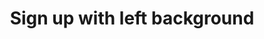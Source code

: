 ---
title: Sign up with left background
category: Application
paid: true
isActive: true
ltr: {"react":{"jsxTail":[{"label":"App.jsx","code":"export default () => {\n    return (\n        <main className=\"w-full flex\">\n            <div className=\"relative flex-1 hidden items-center justify-center h-screen bg-gray-900 lg:flex\">\n                <div className=\"relative z-10 w-full max-w-md\">\n                    <img src=\"https://floatui.com/logo-dark.svg\" width={150} />\n                    <div className=\" mt-16 space-y-3\">\n                        <h3 className=\"text-white text-3xl font-bold\">Start growing your business quickly</h3>\n                        <p className=\"text-gray-300\">\n                            Create an account and get access to all features for 30-days, No credit card required.\n                        </p>\n                        <div className=\"flex items-center -space-x-2 overflow-hidden\">\n                            <img src=\"https://randomuser.me/api/portraits/women/79.jpg\" className=\"w-10 h-10 rounded-full border-2 border-white\" />\n                            <img src=\"https://api.uifaces.co/our-content/donated/xZ4wg2Xj.jpg\" className=\"w-10 h-10 rounded-full border-2 border-white\" />\n                            <img src=\"https://images.unsplash.com/photo-1507003211169-0a1dd7228f2d?ixlib=rb-0.3.5&q=80&fm=jpg&crop=faces&fit=crop&h=200&w=200&s=a72ca28288878f8404a795f39642a46f\" className=\"w-10 h-10 rounded-full border-2 border-white\" />\n                            <img src=\"https://randomuser.me/api/portraits/men/86.jpg\" className=\"w-10 h-10 rounded-full border-2 border-white\" />\n                            <img src=\"https://images.unsplash.com/photo-1510227272981-87123e259b17?ixlib=rb-0.3.5&q=80&fm=jpg&crop=faces&fit=crop&h=200&w=200&s=3759e09a5b9fbe53088b23c615b6312e\" className=\"w-10 h-10 rounded-full border-2 border-white\" />\n                            <p className=\"text-sm text-gray-400 font-medium translate-x-5\">\n                                Join 5.000+ users\n                            </p>\n                        </div>\n                    </div>\n                </div>\n                <div\n                    className=\"absolute inset-0 my-auto h-[500px]\"\n                    style={{\n                        background: \"linear-gradient(152.92deg, rgba(192, 132, 252, 0.2) 4.54%, rgba(232, 121, 249, 0.26) 34.2%, rgba(192, 132, 252, 0.1) 77.55%)\", filter: \"blur(118px)\"\n                    }}\n                >\n\n                </div>\n            </div>\n            <div className=\"flex-1 flex items-center justify-center h-screen\">\n                <div className=\"w-full max-w-md space-y-8 px-4 bg-white text-gray-600 sm:px-0\">\n                    <div className=\"\">\n                        <img src=\"https://floatui.com/logo.svg\" width={150} className=\"lg:hidden\" />\n                        <div className=\"mt-5 space-y-2\">\n                            <h3 className=\"text-gray-800 text-2xl font-bold sm:text-3xl\">Sign up</h3>\n                            <p className=\"\">Already have an account? <a href=\"javascript:void(0)\" className=\"font-medium text-indigo-600 hover:text-indigo-500\">Log in</a></p>\n                        </div>\n                    </div>\n                    <div className=\"grid grid-cols-3 gap-x-3\">\n                        <button className=\"flex items-center justify-center py-2.5 border rounded-lg hover:bg-gray-50 duration-150 active:bg-gray-100\">\n                            <svg className=\"w-5 h-5\" viewBox=\"0 0 48 48\" fill=\"none\" xmlns=\"http://www.w3.org/2000/svg\">\n                                <g clip-path=\"url(#clip0_17_40)\">\n                                    <path d=\"M47.532 24.5528C47.532 22.9214 47.3997 21.2811 47.1175 19.6761H24.48V28.9181H37.4434C36.9055 31.8988 35.177 34.5356 32.6461 36.2111V42.2078H40.3801C44.9217 38.0278 47.532 31.8547 47.532 24.5528Z\" fill=\"#4285F4\" />\n                                    <path d=\"M24.48 48.0016C30.9529 48.0016 36.4116 45.8764 40.3888 42.2078L32.6549 36.2111C30.5031 37.675 27.7252 38.5039 24.4888 38.5039C18.2275 38.5039 12.9187 34.2798 11.0139 28.6006H3.03296V34.7825C7.10718 42.8868 15.4056 48.0016 24.48 48.0016Z\" fill=\"#34A853\" />\n                                    <path d=\"M11.0051 28.6006C9.99973 25.6199 9.99973 22.3922 11.0051 19.4115V13.2296H3.03298C-0.371021 20.0112 -0.371021 28.0009 3.03298 34.7825L11.0051 28.6006Z\" fill=\"#FBBC04\" />\n                                    <path d=\"M24.48 9.49932C27.9016 9.44641 31.2086 10.7339 33.6866 13.0973L40.5387 6.24523C36.2 2.17101 30.4414 -0.068932 24.48 0.00161733C15.4055 0.00161733 7.10718 5.11644 3.03296 13.2296L11.005 19.4115C12.901 13.7235 18.2187 9.49932 24.48 9.49932Z\" fill=\"#EA4335\" />\n                                </g>\n                                <defs>\n                                    <clipPath id=\"clip0_17_40\">\n                                        <rect width=\"48\" height=\"48\" fill=\"white\" />\n                                    </clipPath>\n                                </defs>\n                            </svg>\n                        </button>\n                        <button className=\"flex items-center justify-center py-2.5 border rounded-lg hover:bg-gray-50 duration-150 active:bg-gray-100\">\n                            <svg className=\"w-5 h-5\" viewBox=\"0 0 48 48\" fill=\"none\" xmlns=\"http://www.w3.org/2000/svg\">\n                                <path d=\"M15.095 43.5014C33.2083 43.5014 43.1155 28.4946 43.1155 15.4809C43.1155 15.0546 43.1155 14.6303 43.0867 14.2079C45.0141 12.8138 46.6778 11.0877 48 9.11033C46.2028 9.90713 44.2961 10.4294 42.3437 10.6598C44.3996 9.42915 45.9383 7.49333 46.6733 5.21273C44.7402 6.35994 42.6253 7.16838 40.4198 7.60313C38.935 6.02428 36.9712 4.97881 34.8324 4.6285C32.6935 4.27818 30.4988 4.64256 28.5879 5.66523C26.677 6.68791 25.1564 8.31187 24.2615 10.2858C23.3665 12.2598 23.1471 14.4737 23.6371 16.5849C19.7218 16.3885 15.8915 15.371 12.3949 13.5983C8.89831 11.8257 5.81353 9.33765 3.3408 6.29561C2.08146 8.4636 1.69574 11.0301 2.2622 13.4725C2.82865 15.9148 4.30468 18.0495 6.38976 19.4418C4.82246 19.3959 3.2893 18.9731 1.92 18.2092V18.334C1.92062 20.6077 2.7077 22.8112 4.14774 24.5707C5.58778 26.3303 7.59212 27.5375 9.8208 27.9878C8.37096 28.3832 6.84975 28.441 5.37408 28.1567C6.00363 30.1134 7.22886 31.8244 8.87848 33.0506C10.5281 34.2768 12.5197 34.9569 14.5747 34.9958C12.5329 36.6007 10.1946 37.7873 7.69375 38.4878C5.19287 39.1882 2.57843 39.3886 0 39.0777C4.50367 41.9677 9.74385 43.5007 15.095 43.4937\" fill=\"#1DA1F2\" />\n                            </svg>\n                        </button>\n                        <button className=\"flex items-center justify-center py-2.5 border rounded-lg hover:bg-gray-50 duration-150 active:bg-gray-100\">\n                            <svg className=\"w-5 h-5\" viewBox=\"0 0 48 48\" fill=\"none\" xmlns=\"http://www.w3.org/2000/svg\">\n                                <g clip-path=\"url(#clip0_910_21)\">\n                                    <path fillRule=\"evenodd\" clip-rule=\"evenodd\" d=\"M24.0005 1C18.303 1.00296 12.7923 3.02092 8.45374 6.69305C4.11521 10.3652 1.23181 15.452 0.319089 21.044C-0.593628 26.636 0.523853 32.3684 3.47174 37.2164C6.41963 42.0643 11.0057 45.7115 16.4099 47.5059C17.6021 47.7272 18.0512 46.9883 18.0512 46.36C18.0512 45.7317 18.0273 43.91 18.0194 41.9184C11.3428 43.3608 9.93197 39.101 9.93197 39.101C8.84305 36.3349 7.26927 35.6078 7.26927 35.6078C5.09143 34.1299 7.43223 34.1576 7.43223 34.1576C9.84455 34.3275 11.1123 36.6194 11.1123 36.6194C13.2504 40.2667 16.7278 39.2116 18.0949 38.5952C18.3095 37.0501 18.9335 35.999 19.621 35.4023C14.2877 34.8017 8.68408 32.7548 8.68408 23.6108C8.65102 21.2394 9.53605 18.9461 11.156 17.2054C10.9096 16.6047 10.087 14.1785 11.3905 10.8829C11.3905 10.8829 13.4054 10.2427 17.9916 13.3289C21.9253 12.2592 26.0757 12.2592 30.0095 13.3289C34.5917 10.2427 36.6026 10.8829 36.6026 10.8829C37.9101 14.1706 37.0875 16.5968 36.8411 17.2054C38.4662 18.9464 39.353 21.2437 39.317 23.6187C39.317 32.7824 33.7015 34.8017 28.3602 35.3905C29.2186 36.1334 29.9856 37.5836 29.9856 39.8122C29.9856 43.0051 29.9578 45.5736 29.9578 46.36C29.9578 46.9962 30.391 47.7391 31.6071 47.5059C37.0119 45.7113 41.5984 42.0634 44.5462 37.2147C47.4941 32.3659 48.611 26.6326 47.6972 21.0401C46.7835 15.4476 43.8986 10.3607 39.5587 6.68921C35.2187 3.01771 29.7067 1.00108 24.0085 1H24.0005Z\" fill=\"#191717\" />\n                                    <path d=\"M9.08887 35.264C9.03721 35.3826 8.84645 35.4181 8.69146 35.3351C8.53646 35.2522 8.42122 35.098 8.47686 34.9755C8.5325 34.853 8.71928 34.8214 8.87428 34.9044C9.02927 34.9874 9.14848 35.1455 9.08887 35.264Z\" fill=\"#191717\" />\n                                    <path d=\"M10.0626 36.3428C9.98028 36.384 9.88612 36.3955 9.79622 36.3753C9.70632 36.3551 9.62629 36.3045 9.56979 36.2321C9.41479 36.0662 9.38298 35.837 9.50221 35.7342C9.62143 35.6315 9.83606 35.6789 9.99105 35.8449C10.146 36.0108 10.1818 36.24 10.0626 36.3428Z\" fill=\"#191717\" />\n                                    <path d=\"M11.0085 37.714C10.8614 37.8167 10.6111 37.714 10.472 37.5085C10.4335 37.4716 10.4029 37.4274 10.382 37.3785C10.3611 37.3297 10.3503 37.2771 10.3503 37.224C10.3503 37.1709 10.3611 37.1183 10.382 37.0694C10.4029 37.0205 10.4335 36.9763 10.472 36.9395C10.619 36.8407 10.8694 36.9395 11.0085 37.141C11.1476 37.3425 11.1516 37.6112 11.0085 37.714Z\" fill=\"#191717\" />\n                                    <path d=\"M12.2921 39.0417C12.161 39.1879 11.8947 39.1484 11.6761 38.9508C11.4575 38.7532 11.4059 38.4845 11.537 38.3423C11.6682 38.2 11.9344 38.2395 12.161 38.4331C12.3875 38.6268 12.4312 38.8994 12.2921 39.0417Z\" fill=\"#191717\" />\n                                    <path d=\"M14.0923 39.8162C14.0327 40.0019 13.7625 40.0849 13.4922 40.0059C13.222 39.9268 13.0432 39.7055 13.0948 39.5159C13.1465 39.3262 13.4207 39.2393 13.6949 39.3262C13.9691 39.4131 14.144 39.6226 14.0923 39.8162Z\" fill=\"#191717\" />\n                                    <path d=\"M16.0557 39.9505C16.0557 40.1442 15.8331 40.3101 15.547 40.3141C15.2608 40.318 15.0264 40.16 15.0264 39.9663C15.0264 39.7727 15.2489 39.6067 15.535 39.6028C15.8212 39.5988 16.0557 39.753 16.0557 39.9505Z\" fill=\"#191717\" />\n                                    <path d=\"M17.8838 39.6463C17.9196 39.8399 17.7208 40.0414 17.4347 40.0888C17.1486 40.1363 16.8982 40.0217 16.8624 39.832C16.8267 39.6423 17.0333 39.4368 17.3115 39.3855C17.5897 39.3341 17.848 39.4526 17.8838 39.6463Z\" fill=\"#191717\" />\n                                </g>\n                                <defs>\n                                    <clipPath id=\"clip0_910_21\">\n                                        <rect width=\"48\" height=\"48\" fill=\"white\" />\n                                    </clipPath>\n                                </defs>\n                            </svg>\n                        </button>\n                    </div>\n                    <div className=\"relative\">\n                        <span className=\"block w-full h-px bg-gray-300\"></span>\n                        <p className=\"inline-block w-fit text-sm bg-white px-2 absolute -top-2 inset-x-0 mx-auto\">Or continue with</p>\n                    </div>\n                    <form\n                        onSubmit={(e) => e.preventDefault()}\n                        className=\"space-y-5\"\n                    >\n                        <div>\n                            <label className=\"font-medium\">\n                                Name\n                            </label>\n                            <input\n                                type=\"text\"\n                                required\n                                className=\"w-full mt-2 px-3 py-2 text-gray-500 bg-transparent outline-none border focus:border-indigo-600 shadow-sm rounded-lg\"\n                            />\n                        </div>\n                        <div>\n                            <label className=\"font-medium\">\n                                Email\n                            </label>\n                            <input\n                                type=\"email\"\n                                required\n                                className=\"w-full mt-2 px-3 py-2 text-gray-500 bg-transparent outline-none border focus:border-indigo-600 shadow-sm rounded-lg\"\n                            />\n                        </div>\n                        <div>\n                            <label className=\"font-medium\">\n                                Password\n                            </label>\n                            <input\n                                type=\"password\"\n                                required\n                                className=\"w-full mt-2 px-3 py-2 text-gray-500 bg-transparent outline-none border focus:border-indigo-600 shadow-sm rounded-lg\"\n                            />\n                        </div>\n                        <button\n                            className=\"w-full px-4 py-2 text-white font-medium bg-indigo-600 hover:bg-indigo-500 active:bg-indigo-600 rounded-lg duration-150\"\n                        >\n                            Create account\n                        </button>\n                    </form>\n                </div>\n            </div>\n        </main>\n    )\n}"}],"jsxCss":[]},"vue":{"vueCss":[],"vueTail":[]},"preview":"function App() {\n    return (\n        <main className=\"w-full flex\">\n            <div className=\"relative flex-1 hidden items-center justify-center h-[700px] bg-gray-900 lg:flex\">\n                <div className=\"relative z-10 w-full max-w-md\">\n                    <img src=\"https://floatui.com/logo-dark.svg\" width={150} />\n                    <div className=\" mt-16 space-y-3\">\n                        <h3 className=\"text-white text-3xl font-bold\">Start growing your business quickly</h3>\n                        <p className=\"text-gray-300\">\n                            Create an account and get access to all features for 30-days, No credit card required.\n                        </p>\n                        <div className=\"flex items-center -space-x-2 overflow-hidden\">\n                            <img src=\"https://randomuser.me/api/portraits/women/79.jpg\" className=\"w-10 h-10 rounded-full border-2 border-white\" />\n                            <img src=\"https://api.uifaces.co/our-content/donated/xZ4wg2Xj.jpg\" className=\"w-10 h-10 rounded-full border-2 border-white\" />\n                            <img src=\"https://images.unsplash.com/photo-1507003211169-0a1dd7228f2d?ixlib=rb-0.3.5&q=80&fm=jpg&crop=faces&fit=crop&h=200&w=200&s=a72ca28288878f8404a795f39642a46f\" className=\"w-10 h-10 rounded-full border-2 border-white\" />\n                            <img src=\"https://randomuser.me/api/portraits/men/86.jpg\" className=\"w-10 h-10 rounded-full border-2 border-white\" />\n                            <img src=\"https://images.unsplash.com/photo-1510227272981-87123e259b17?ixlib=rb-0.3.5&q=80&fm=jpg&crop=faces&fit=crop&h=200&w=200&s=3759e09a5b9fbe53088b23c615b6312e\" className=\"w-10 h-10 rounded-full border-2 border-white\" />\n                            <p className=\"text-sm text-gray-400 font-medium translate-x-5\">\n                                Join 5.000+ users\n                            </p>\n                        </div>\n                    </div>\n                </div>\n                <div\n                    className=\"absolute inset-0 my-auto h-[500px]\"\n                    style={{\n                        background: \"linear-gradient(152.92deg, rgba(192, 132, 252, 0.2) 4.54%, rgba(232, 121, 249, 0.26) 34.2%, rgba(192, 132, 252, 0.1) 77.55%)\", filter: \"blur(118px)\"\n                    }}\n                >\n\n                </div>\n            </div>\n            <div className=\"flex-1 flex items-center justify-center h-[700px]\">\n                <div className=\"w-full max-w-md space-y-8 px-4 bg-white text-gray-600 sm:px-0\">\n                    <div className=\"\">\n                        <img src=\"https://floatui.com/logo.svg\" width={150} className=\"lg:hidden\" />\n                        <div className=\"mt-5 space-y-2\">\n                            <h3 className=\"text-gray-800 text-2xl font-bold sm:text-3xl\">Sign up</h3>\n                            <p className=\"\">Already have an account? <a href=\"javascript:void(0)\" className=\"font-medium text-indigo-600 hover:text-indigo-500\">Log in</a></p>\n                        </div>\n                    </div>\n                    <div className=\"grid grid-cols-3 gap-x-3\">\n                        <button className=\"flex items-center justify-center py-2.5 border rounded-lg hover:bg-gray-50 duration-150 active:bg-gray-100\">\n                            <svg className=\"w-5 h-5\" viewBox=\"0 0 48 48\" fill=\"none\" xmlns=\"http://www.w3.org/2000/svg\">\n                                <g clip-path=\"url(#clip0_17_40)\">\n                                    <path d=\"M47.532 24.5528C47.532 22.9214 47.3997 21.2811 47.1175 19.6761H24.48V28.9181H37.4434C36.9055 31.8988 35.177 34.5356 32.6461 36.2111V42.2078H40.3801C44.9217 38.0278 47.532 31.8547 47.532 24.5528Z\" fill=\"#4285F4\" />\n                                    <path d=\"M24.48 48.0016C30.9529 48.0016 36.4116 45.8764 40.3888 42.2078L32.6549 36.2111C30.5031 37.675 27.7252 38.5039 24.4888 38.5039C18.2275 38.5039 12.9187 34.2798 11.0139 28.6006H3.03296V34.7825C7.10718 42.8868 15.4056 48.0016 24.48 48.0016Z\" fill=\"#34A853\" />\n                                    <path d=\"M11.0051 28.6006C9.99973 25.6199 9.99973 22.3922 11.0051 19.4115V13.2296H3.03298C-0.371021 20.0112 -0.371021 28.0009 3.03298 34.7825L11.0051 28.6006Z\" fill=\"#FBBC04\" />\n                                    <path d=\"M24.48 9.49932C27.9016 9.44641 31.2086 10.7339 33.6866 13.0973L40.5387 6.24523C36.2 2.17101 30.4414 -0.068932 24.48 0.00161733C15.4055 0.00161733 7.10718 5.11644 3.03296 13.2296L11.005 19.4115C12.901 13.7235 18.2187 9.49932 24.48 9.49932Z\" fill=\"#EA4335\" />\n                                </g>\n                                <defs>\n                                    <clipPath id=\"clip0_17_40\">\n                                        <rect width=\"48\" height=\"48\" fill=\"white\" />\n                                    </clipPath>\n                                </defs>\n                            </svg>\n                        </button>\n                        <button className=\"flex items-center justify-center py-2.5 border rounded-lg hover:bg-gray-50 duration-150 active:bg-gray-100\">\n                            <svg className=\"w-5 h-5\" viewBox=\"0 0 48 48\" fill=\"none\" xmlns=\"http://www.w3.org/2000/svg\">\n                                <path d=\"M15.095 43.5014C33.2083 43.5014 43.1155 28.4946 43.1155 15.4809C43.1155 15.0546 43.1155 14.6303 43.0867 14.2079C45.0141 12.8138 46.6778 11.0877 48 9.11033C46.2028 9.90713 44.2961 10.4294 42.3437 10.6598C44.3996 9.42915 45.9383 7.49333 46.6733 5.21273C44.7402 6.35994 42.6253 7.16838 40.4198 7.60313C38.935 6.02428 36.9712 4.97881 34.8324 4.6285C32.6935 4.27818 30.4988 4.64256 28.5879 5.66523C26.677 6.68791 25.1564 8.31187 24.2615 10.2858C23.3665 12.2598 23.1471 14.4737 23.6371 16.5849C19.7218 16.3885 15.8915 15.371 12.3949 13.5983C8.89831 11.8257 5.81353 9.33765 3.3408 6.29561C2.08146 8.4636 1.69574 11.0301 2.2622 13.4725C2.82865 15.9148 4.30468 18.0495 6.38976 19.4418C4.82246 19.3959 3.2893 18.9731 1.92 18.2092V18.334C1.92062 20.6077 2.7077 22.8112 4.14774 24.5707C5.58778 26.3303 7.59212 27.5375 9.8208 27.9878C8.37096 28.3832 6.84975 28.441 5.37408 28.1567C6.00363 30.1134 7.22886 31.8244 8.87848 33.0506C10.5281 34.2768 12.5197 34.9569 14.5747 34.9958C12.5329 36.6007 10.1946 37.7873 7.69375 38.4878C5.19287 39.1882 2.57843 39.3886 0 39.0777C4.50367 41.9677 9.74385 43.5007 15.095 43.4937\" fill=\"#1DA1F2\" />\n                            </svg>\n                        </button>\n                        <button className=\"flex items-center justify-center py-2.5 border rounded-lg hover:bg-gray-50 duration-150 active:bg-gray-100\">\n                            <svg className=\"w-5 h-5\" viewBox=\"0 0 48 48\" fill=\"none\" xmlns=\"http://www.w3.org/2000/svg\">\n                                <g clip-path=\"url(#clip0_910_21)\">\n                                    <path fillRule=\"evenodd\" clip-rule=\"evenodd\" d=\"M24.0005 1C18.303 1.00296 12.7923 3.02092 8.45374 6.69305C4.11521 10.3652 1.23181 15.452 0.319089 21.044C-0.593628 26.636 0.523853 32.3684 3.47174 37.2164C6.41963 42.0643 11.0057 45.7115 16.4099 47.5059C17.6021 47.7272 18.0512 46.9883 18.0512 46.36C18.0512 45.7317 18.0273 43.91 18.0194 41.9184C11.3428 43.3608 9.93197 39.101 9.93197 39.101C8.84305 36.3349 7.26927 35.6078 7.26927 35.6078C5.09143 34.1299 7.43223 34.1576 7.43223 34.1576C9.84455 34.3275 11.1123 36.6194 11.1123 36.6194C13.2504 40.2667 16.7278 39.2116 18.0949 38.5952C18.3095 37.0501 18.9335 35.999 19.621 35.4023C14.2877 34.8017 8.68408 32.7548 8.68408 23.6108C8.65102 21.2394 9.53605 18.9461 11.156 17.2054C10.9096 16.6047 10.087 14.1785 11.3905 10.8829C11.3905 10.8829 13.4054 10.2427 17.9916 13.3289C21.9253 12.2592 26.0757 12.2592 30.0095 13.3289C34.5917 10.2427 36.6026 10.8829 36.6026 10.8829C37.9101 14.1706 37.0875 16.5968 36.8411 17.2054C38.4662 18.9464 39.353 21.2437 39.317 23.6187C39.317 32.7824 33.7015 34.8017 28.3602 35.3905C29.2186 36.1334 29.9856 37.5836 29.9856 39.8122C29.9856 43.0051 29.9578 45.5736 29.9578 46.36C29.9578 46.9962 30.391 47.7391 31.6071 47.5059C37.0119 45.7113 41.5984 42.0634 44.5462 37.2147C47.4941 32.3659 48.611 26.6326 47.6972 21.0401C46.7835 15.4476 43.8986 10.3607 39.5587 6.68921C35.2187 3.01771 29.7067 1.00108 24.0085 1H24.0005Z\" fill=\"#191717\" />\n                                    <path d=\"M9.08887 35.264C9.03721 35.3826 8.84645 35.4181 8.69146 35.3351C8.53646 35.2522 8.42122 35.098 8.47686 34.9755C8.5325 34.853 8.71928 34.8214 8.87428 34.9044C9.02927 34.9874 9.14848 35.1455 9.08887 35.264Z\" fill=\"#191717\" />\n                                    <path d=\"M10.0626 36.3428C9.98028 36.384 9.88612 36.3955 9.79622 36.3753C9.70632 36.3551 9.62629 36.3045 9.56979 36.2321C9.41479 36.0662 9.38298 35.837 9.50221 35.7342C9.62143 35.6315 9.83606 35.6789 9.99105 35.8449C10.146 36.0108 10.1818 36.24 10.0626 36.3428Z\" fill=\"#191717\" />\n                                    <path d=\"M11.0085 37.714C10.8614 37.8167 10.6111 37.714 10.472 37.5085C10.4335 37.4716 10.4029 37.4274 10.382 37.3785C10.3611 37.3297 10.3503 37.2771 10.3503 37.224C10.3503 37.1709 10.3611 37.1183 10.382 37.0694C10.4029 37.0205 10.4335 36.9763 10.472 36.9395C10.619 36.8407 10.8694 36.9395 11.0085 37.141C11.1476 37.3425 11.1516 37.6112 11.0085 37.714Z\" fill=\"#191717\" />\n                                    <path d=\"M12.2921 39.0417C12.161 39.1879 11.8947 39.1484 11.6761 38.9508C11.4575 38.7532 11.4059 38.4845 11.537 38.3423C11.6682 38.2 11.9344 38.2395 12.161 38.4331C12.3875 38.6268 12.4312 38.8994 12.2921 39.0417Z\" fill=\"#191717\" />\n                                    <path d=\"M14.0923 39.8162C14.0327 40.0019 13.7625 40.0849 13.4922 40.0059C13.222 39.9268 13.0432 39.7055 13.0948 39.5159C13.1465 39.3262 13.4207 39.2393 13.6949 39.3262C13.9691 39.4131 14.144 39.6226 14.0923 39.8162Z\" fill=\"#191717\" />\n                                    <path d=\"M16.0557 39.9505C16.0557 40.1442 15.8331 40.3101 15.547 40.3141C15.2608 40.318 15.0264 40.16 15.0264 39.9663C15.0264 39.7727 15.2489 39.6067 15.535 39.6028C15.8212 39.5988 16.0557 39.753 16.0557 39.9505Z\" fill=\"#191717\" />\n                                    <path d=\"M17.8838 39.6463C17.9196 39.8399 17.7208 40.0414 17.4347 40.0888C17.1486 40.1363 16.8982 40.0217 16.8624 39.832C16.8267 39.6423 17.0333 39.4368 17.3115 39.3855C17.5897 39.3341 17.848 39.4526 17.8838 39.6463Z\" fill=\"#191717\" />\n                                </g>\n                                <defs>\n                                    <clipPath id=\"clip0_910_21\">\n                                        <rect width=\"48\" height=\"48\" fill=\"white\" />\n                                    </clipPath>\n                                </defs>\n                            </svg>\n                        </button>\n                    </div>\n                    <div className=\"relative\">\n                        <span className=\"block w-full h-px bg-gray-300\"></span>\n                        <p className=\"inline-block w-fit text-sm bg-white px-2 absolute -top-2 inset-x-0 mx-auto\">Or continue with</p>\n                    </div>\n                    <form\n                        onSubmit={(e) => e.preventDefault()}\n                        className=\"space-y-5\"\n                    >\n                        <div>\n                            <label className=\"font-medium\">\n                                Name\n                            </label>\n                            <input\n                                type=\"text\"\n                                required\n                                className=\"w-full mt-2 px-3 py-2 text-gray-500 bg-transparent outline-none border focus:border-indigo-600 shadow-sm rounded-lg\"\n                            />\n                        </div>\n                        <div>\n                            <label className=\"font-medium\">\n                                Email\n                            </label>\n                            <input\n                                type=\"email\"\n                                required\n                                className=\"w-full mt-2 px-3 py-2 text-gray-500 bg-transparent outline-none border focus:border-indigo-600 shadow-sm rounded-lg\"\n                            />\n                        </div>\n                        <div>\n                            <label className=\"font-medium\">\n                                Password\n                            </label>\n                            <input\n                                type=\"password\"\n                                required\n                                className=\"w-full mt-2 px-3 py-2 text-gray-500 bg-transparent outline-none border focus:border-indigo-600 shadow-sm rounded-lg\"\n                            />\n                        </div>\n                        <button\n                            className=\"w-full px-4 py-2 text-white font-medium bg-indigo-600 hover:bg-indigo-500 active:bg-indigo-600 rounded-lg duration-150\"\n                        >\n                            Create account\n                        </button>\n                    </form>\n                </div>\n            </div>\n        </main>\n    )\n}"}
rtl: {"vue":{"vueCss":[],"vueTail":[]},"preview":"function App() {\n    return (\n        <main className=\"w-full flex\">\n            <div className=\"relative flex-1 hidden items-center justify-center h-[700px] bg-gray-900 overflow-hidden lg:flex\">\n                <div className=\"relative z-10 w-full max-w-md\">\n                    <img src=\"https://floatui.com/logo-dark.svg\" width={150} />\n                    <div className=\" mt-16 space-y-3\">\n                        <h3 className=\"text-white text-3xl font-bold\">ابدأ في تنمية عملك بسرعة</h3>\n                        <p className=\"text-gray-300\">\n                            قم بإنشاء حساب وتمتع بالوصول إلى جميع الميزات لمدة 30 يومًا ، لا يلزم وجود بطاقة ائتمان.\n                        </p>\n                        <div className=\"flex items-center -space-x-2 overflow-hidden\">\n                            <img src=\"https://randomuser.me/api/portraits/women/79.jpg\" className=\"w-10 h-10 rounded-full border-2 border-white\" />\n                            <img src=\"https://api.uifaces.co/our-content/donated/xZ4wg2Xj.jpg\" className=\"w-10 h-10 rounded-full border-2 border-white\" />\n                            <img src=\"https://images.unsplash.com/photo-1507003211169-0a1dd7228f2d?ixlib=rb-0.3.5&q=80&fm=jpg&crop=faces&fit=crop&h=200&w=200&s=a72ca28288878f8404a795f39642a46f\" className=\"w-10 h-10 rounded-full border-2 border-white\" />\n                            <img src=\"https://randomuser.me/api/portraits/men/86.jpg\" className=\"w-10 h-10 rounded-full border-2 border-white\" />\n                            <img src=\"https://images.unsplash.com/photo-1510227272981-87123e259b17?ixlib=rb-0.3.5&q=80&fm=jpg&crop=faces&fit=crop&h=200&w=200&s=3759e09a5b9fbe53088b23c615b6312e\" className=\"w-10 h-10 rounded-full border-2 border-white\" />\n                            <p className=\"text-sm text-gray-400 font-medium -translate-x-5\">\n                                انضم إلى 5.000+ مستخدم\n                            </p>\n                        </div>\n                    </div>\n                </div>\n                <div\n                    className=\"absolute inset-0 my-auto h-[500px]\"\n                    style={{\n                        background: \"linear-gradient(152.92deg, rgba(192, 132, 252, 0.2) 4.54%, rgba(232, 121, 249, 0.26) 34.2%, rgba(192, 132, 252, 0.1) 77.55%)\", filter: \"blur(118px)\"\n                    }}\n                >\n\n                </div>\n            </div>\n            <div className=\"flex-1 flex items-center justify-center h-[700px]\">\n                <div className=\"w-full max-w-md space-y-8 px-4 bg-white text-gray-600 sm:px-0\">\n                    <div className=\"\">\n                        <img src=\"https://floatui.com/logo.svg\" width={150} className=\"lg:hidden\" />\n                        <div className=\"mt-5 space-y-2\">\n                            <h3 className=\"text-gray-800 text-2xl font-bold sm:text-3xl\">التسجيل</h3>\n                            <p className=\"\">هل لديك حساب؟ <a href=\"javascript:void(0)\" className=\"font-medium text-indigo-600 hover:text-indigo-500\">تسجيل الدخول</a></p>\n                        </div>\n                    </div>\n                    <div className=\"grid grid-cols-3 gap-x-3\">\n                        <button className=\"flex items-center justify-center py-2.5 border rounded-lg hover:bg-gray-50 duration-150 active:bg-gray-100\">\n                            <svg className=\"w-5 h-5\" viewBox=\"0 0 48 48\" fill=\"none\" xmlns=\"http://www.w3.org/2000/svg\">\n                                <g clip-path=\"url(#clip0_17_40)\">\n                                    <path d=\"M47.532 24.5528C47.532 22.9214 47.3997 21.2811 47.1175 19.6761H24.48V28.9181H37.4434C36.9055 31.8988 35.177 34.5356 32.6461 36.2111V42.2078H40.3801C44.9217 38.0278 47.532 31.8547 47.532 24.5528Z\" fill=\"#4285F4\" />\n                                    <path d=\"M24.48 48.0016C30.9529 48.0016 36.4116 45.8764 40.3888 42.2078L32.6549 36.2111C30.5031 37.675 27.7252 38.5039 24.4888 38.5039C18.2275 38.5039 12.9187 34.2798 11.0139 28.6006H3.03296V34.7825C7.10718 42.8868 15.4056 48.0016 24.48 48.0016Z\" fill=\"#34A853\" />\n                                    <path d=\"M11.0051 28.6006C9.99973 25.6199 9.99973 22.3922 11.0051 19.4115V13.2296H3.03298C-0.371021 20.0112 -0.371021 28.0009 3.03298 34.7825L11.0051 28.6006Z\" fill=\"#FBBC04\" />\n                                    <path d=\"M24.48 9.49932C27.9016 9.44641 31.2086 10.7339 33.6866 13.0973L40.5387 6.24523C36.2 2.17101 30.4414 -0.068932 24.48 0.00161733C15.4055 0.00161733 7.10718 5.11644 3.03296 13.2296L11.005 19.4115C12.901 13.7235 18.2187 9.49932 24.48 9.49932Z\" fill=\"#EA4335\" />\n                                </g>\n                                <defs>\n                                    <clipPath id=\"clip0_17_40\">\n                                        <rect width=\"48\" height=\"48\" fill=\"white\" />\n                                    </clipPath>\n                                </defs>\n                            </svg>\n                        </button>\n                        <button className=\"flex items-center justify-center py-2.5 border rounded-lg hover:bg-gray-50 duration-150 active:bg-gray-100\">\n                            <svg className=\"w-5 h-5\" viewBox=\"0 0 48 48\" fill=\"none\" xmlns=\"http://www.w3.org/2000/svg\">\n                                <path d=\"M15.095 43.5014C33.2083 43.5014 43.1155 28.4946 43.1155 15.4809C43.1155 15.0546 43.1155 14.6303 43.0867 14.2079C45.0141 12.8138 46.6778 11.0877 48 9.11033C46.2028 9.90713 44.2961 10.4294 42.3437 10.6598C44.3996 9.42915 45.9383 7.49333 46.6733 5.21273C44.7402 6.35994 42.6253 7.16838 40.4198 7.60313C38.935 6.02428 36.9712 4.97881 34.8324 4.6285C32.6935 4.27818 30.4988 4.64256 28.5879 5.66523C26.677 6.68791 25.1564 8.31187 24.2615 10.2858C23.3665 12.2598 23.1471 14.4737 23.6371 16.5849C19.7218 16.3885 15.8915 15.371 12.3949 13.5983C8.89831 11.8257 5.81353 9.33765 3.3408 6.29561C2.08146 8.4636 1.69574 11.0301 2.2622 13.4725C2.82865 15.9148 4.30468 18.0495 6.38976 19.4418C4.82246 19.3959 3.2893 18.9731 1.92 18.2092V18.334C1.92062 20.6077 2.7077 22.8112 4.14774 24.5707C5.58778 26.3303 7.59212 27.5375 9.8208 27.9878C8.37096 28.3832 6.84975 28.441 5.37408 28.1567C6.00363 30.1134 7.22886 31.8244 8.87848 33.0506C10.5281 34.2768 12.5197 34.9569 14.5747 34.9958C12.5329 36.6007 10.1946 37.7873 7.69375 38.4878C5.19287 39.1882 2.57843 39.3886 0 39.0777C4.50367 41.9677 9.74385 43.5007 15.095 43.4937\" fill=\"#1DA1F2\" />\n                            </svg>\n                        </button>\n                        <button className=\"flex items-center justify-center py-2.5 border rounded-lg hover:bg-gray-50 duration-150 active:bg-gray-100\">\n                            <svg className=\"w-5 h-5\" viewBox=\"0 0 48 48\" fill=\"none\" xmlns=\"http://www.w3.org/2000/svg\">\n                                <g clip-path=\"url(#clip0_910_21)\">\n                                    <path fillRule=\"evenodd\" clip-rule=\"evenodd\" d=\"M24.0005 1C18.303 1.00296 12.7923 3.02092 8.45374 6.69305C4.11521 10.3652 1.23181 15.452 0.319089 21.044C-0.593628 26.636 0.523853 32.3684 3.47174 37.2164C6.41963 42.0643 11.0057 45.7115 16.4099 47.5059C17.6021 47.7272 18.0512 46.9883 18.0512 46.36C18.0512 45.7317 18.0273 43.91 18.0194 41.9184C11.3428 43.3608 9.93197 39.101 9.93197 39.101C8.84305 36.3349 7.26927 35.6078 7.26927 35.6078C5.09143 34.1299 7.43223 34.1576 7.43223 34.1576C9.84455 34.3275 11.1123 36.6194 11.1123 36.6194C13.2504 40.2667 16.7278 39.2116 18.0949 38.5952C18.3095 37.0501 18.9335 35.999 19.621 35.4023C14.2877 34.8017 8.68408 32.7548 8.68408 23.6108C8.65102 21.2394 9.53605 18.9461 11.156 17.2054C10.9096 16.6047 10.087 14.1785 11.3905 10.8829C11.3905 10.8829 13.4054 10.2427 17.9916 13.3289C21.9253 12.2592 26.0757 12.2592 30.0095 13.3289C34.5917 10.2427 36.6026 10.8829 36.6026 10.8829C37.9101 14.1706 37.0875 16.5968 36.8411 17.2054C38.4662 18.9464 39.353 21.2437 39.317 23.6187C39.317 32.7824 33.7015 34.8017 28.3602 35.3905C29.2186 36.1334 29.9856 37.5836 29.9856 39.8122C29.9856 43.0051 29.9578 45.5736 29.9578 46.36C29.9578 46.9962 30.391 47.7391 31.6071 47.5059C37.0119 45.7113 41.5984 42.0634 44.5462 37.2147C47.4941 32.3659 48.611 26.6326 47.6972 21.0401C46.7835 15.4476 43.8986 10.3607 39.5587 6.68921C35.2187 3.01771 29.7067 1.00108 24.0085 1H24.0005Z\" fill=\"#191717\" />\n                                    <path d=\"M9.08887 35.264C9.03721 35.3826 8.84645 35.4181 8.69146 35.3351C8.53646 35.2522 8.42122 35.098 8.47686 34.9755C8.5325 34.853 8.71928 34.8214 8.87428 34.9044C9.02927 34.9874 9.14848 35.1455 9.08887 35.264Z\" fill=\"#191717\" />\n                                    <path d=\"M10.0626 36.3428C9.98028 36.384 9.88612 36.3955 9.79622 36.3753C9.70632 36.3551 9.62629 36.3045 9.56979 36.2321C9.41479 36.0662 9.38298 35.837 9.50221 35.7342C9.62143 35.6315 9.83606 35.6789 9.99105 35.8449C10.146 36.0108 10.1818 36.24 10.0626 36.3428Z\" fill=\"#191717\" />\n                                    <path d=\"M11.0085 37.714C10.8614 37.8167 10.6111 37.714 10.472 37.5085C10.4335 37.4716 10.4029 37.4274 10.382 37.3785C10.3611 37.3297 10.3503 37.2771 10.3503 37.224C10.3503 37.1709 10.3611 37.1183 10.382 37.0694C10.4029 37.0205 10.4335 36.9763 10.472 36.9395C10.619 36.8407 10.8694 36.9395 11.0085 37.141C11.1476 37.3425 11.1516 37.6112 11.0085 37.714Z\" fill=\"#191717\" />\n                                    <path d=\"M12.2921 39.0417C12.161 39.1879 11.8947 39.1484 11.6761 38.9508C11.4575 38.7532 11.4059 38.4845 11.537 38.3423C11.6682 38.2 11.9344 38.2395 12.161 38.4331C12.3875 38.6268 12.4312 38.8994 12.2921 39.0417Z\" fill=\"#191717\" />\n                                    <path d=\"M14.0923 39.8162C14.0327 40.0019 13.7625 40.0849 13.4922 40.0059C13.222 39.9268 13.0432 39.7055 13.0948 39.5159C13.1465 39.3262 13.4207 39.2393 13.6949 39.3262C13.9691 39.4131 14.144 39.6226 14.0923 39.8162Z\" fill=\"#191717\" />\n                                    <path d=\"M16.0557 39.9505C16.0557 40.1442 15.8331 40.3101 15.547 40.3141C15.2608 40.318 15.0264 40.16 15.0264 39.9663C15.0264 39.7727 15.2489 39.6067 15.535 39.6028C15.8212 39.5988 16.0557 39.753 16.0557 39.9505Z\" fill=\"#191717\" />\n                                    <path d=\"M17.8838 39.6463C17.9196 39.8399 17.7208 40.0414 17.4347 40.0888C17.1486 40.1363 16.8982 40.0217 16.8624 39.832C16.8267 39.6423 17.0333 39.4368 17.3115 39.3855C17.5897 39.3341 17.848 39.4526 17.8838 39.6463Z\" fill=\"#191717\" />\n                                </g>\n                                <defs>\n                                    <clipPath id=\"clip0_910_21\">\n                                        <rect width=\"48\" height=\"48\" fill=\"white\" />\n                                    </clipPath>\n                                </defs>\n                            </svg>\n                        </button>\n                    </div>\n                    <div className=\"relative\">\n                        <span className=\"block w-full h-px bg-gray-300\"></span>\n                        <p className=\"inline-block w-fit text-sm bg-white px-2 absolute -top-2 inset-x-0 mx-auto\">أو المواصلة مع</p>\n                    </div>\n                    <form\n                        onSubmit={(e) => e.preventDefault()}\n                        className=\"space-y-5\"\n                    >\n                        <div>\n                            <label className=\"font-medium\">\n                                الإسم\n                            </label>\n                            <input\n                                type=\"text\"\n                                required\n                                className=\"w-full mt-2 px-3 py-2 text-gray-500 bg-transparent outline-none border focus:border-indigo-600 shadow-sm rounded-lg\"\n                            />\n                        </div>\n                        <div>\n                            <label className=\"font-medium\">\n                                البريد الإلكتروني\n                            </label>\n                            <input\n                                type=\"email\"\n                                required\n                                className=\"w-full mt-2 px-3 py-2 text-gray-500 bg-transparent outline-none border focus:border-indigo-600 shadow-sm rounded-lg\"\n                            />\n                        </div>\n                        <div>\n                            <label className=\"font-medium\">\n                                كلمة السر\n                            </label>\n                            <input\n                                type=\"password\"\n                                required\n                                className=\"w-full mt-2 px-3 py-2 text-gray-500 bg-transparent outline-none border focus:border-indigo-600 shadow-sm rounded-lg\"\n                            />\n                        </div>\n                        <button\n                            className=\"w-full px-4 py-2 text-white font-medium bg-indigo-600 hover:bg-indigo-500 active:bg-indigo-600 rounded-lg duration-150\"\n                        >\n                            إنشاء حساب\n                        </button>\n                    </form>\n                </div>\n            </div>\n        </main>\n    )\n}","react":{"jsxCss":[],"jsxTail":[{"code":"export default () => {\n    return (\n        <main className=\"w-full flex\">\n            <div className=\"relative flex-1 hidden items-center justify-center h-screen bg-gray-900 overflow-hidden lg:flex\">\n                <div className=\"relative z-10 w-full max-w-md\">\n                    <img src=\"https://floatui.com/logo-dark.svg\" width={150} />\n                    <div className=\" mt-16 space-y-3\">\n                        <h3 className=\"text-white text-3xl font-bold\">ابدأ في تنمية عملك بسرعة</h3>\n                        <p className=\"text-gray-300\">\n                            قم بإنشاء حساب وتمتع بالوصول إلى جميع الميزات لمدة 30 يومًا ، لا يلزم وجود بطاقة ائتمان.\n                        </p>\n                        <div className=\"flex items-center -space-x-2 overflow-hidden\">\n                            <img src=\"https://randomuser.me/api/portraits/women/79.jpg\" className=\"w-10 h-10 rounded-full border-2 border-white\" />\n                            <img src=\"https://api.uifaces.co/our-content/donated/xZ4wg2Xj.jpg\" className=\"w-10 h-10 rounded-full border-2 border-white\" />\n                            <img src=\"https://images.unsplash.com/photo-1507003211169-0a1dd7228f2d?ixlib=rb-0.3.5&q=80&fm=jpg&crop=faces&fit=crop&h=200&w=200&s=a72ca28288878f8404a795f39642a46f\" className=\"w-10 h-10 rounded-full border-2 border-white\" />\n                            <img src=\"https://randomuser.me/api/portraits/men/86.jpg\" className=\"w-10 h-10 rounded-full border-2 border-white\" />\n                            <img src=\"https://images.unsplash.com/photo-1510227272981-87123e259b17?ixlib=rb-0.3.5&q=80&fm=jpg&crop=faces&fit=crop&h=200&w=200&s=3759e09a5b9fbe53088b23c615b6312e\" className=\"w-10 h-10 rounded-full border-2 border-white\" />\n                            <p className=\"text-sm text-gray-400 font-medium -translate-x-5\">\n                                انضم إلى 5.000+ مستخدم\n                            </p>\n                        </div>\n                    </div>\n                </div>\n                <div\n                    className=\"absolute inset-0 my-auto h-[500px]\"\n                    style={{\n                        background: \"linear-gradient(152.92deg, rgba(192, 132, 252, 0.2) 4.54%, rgba(232, 121, 249, 0.26) 34.2%, rgba(192, 132, 252, 0.1) 77.55%)\", filter: \"blur(118px)\"\n                    }}\n                >\n\n                </div>\n            </div>\n            <div className=\"flex-1 flex items-center justify-center h-screen\">\n                <div className=\"w-full max-w-md space-y-8 px-4 bg-white text-gray-600 sm:px-0\">\n                    <div className=\"\">\n                        <img src=\"https://floatui.com/logo.svg\" width={150} className=\"lg:hidden\" />\n                        <div className=\"mt-5 space-y-2\">\n                            <h3 className=\"text-gray-800 text-2xl font-bold sm:text-3xl\">التسجيل</h3>\n                            <p className=\"\">هل لديك حساب؟ <a href=\"javascript:void(0)\" className=\"font-medium text-indigo-600 hover:text-indigo-500\">تسجيل الدخول</a></p>\n                        </div>\n                    </div>\n                    <div className=\"grid grid-cols-3 gap-x-3\">\n                        <button className=\"flex items-center justify-center py-2.5 border rounded-lg hover:bg-gray-50 duration-150 active:bg-gray-100\">\n                            <svg className=\"w-5 h-5\" viewBox=\"0 0 48 48\" fill=\"none\" xmlns=\"http://www.w3.org/2000/svg\">\n                                <g clip-path=\"url(#clip0_17_40)\">\n                                    <path d=\"M47.532 24.5528C47.532 22.9214 47.3997 21.2811 47.1175 19.6761H24.48V28.9181H37.4434C36.9055 31.8988 35.177 34.5356 32.6461 36.2111V42.2078H40.3801C44.9217 38.0278 47.532 31.8547 47.532 24.5528Z\" fill=\"#4285F4\" />\n                                    <path d=\"M24.48 48.0016C30.9529 48.0016 36.4116 45.8764 40.3888 42.2078L32.6549 36.2111C30.5031 37.675 27.7252 38.5039 24.4888 38.5039C18.2275 38.5039 12.9187 34.2798 11.0139 28.6006H3.03296V34.7825C7.10718 42.8868 15.4056 48.0016 24.48 48.0016Z\" fill=\"#34A853\" />\n                                    <path d=\"M11.0051 28.6006C9.99973 25.6199 9.99973 22.3922 11.0051 19.4115V13.2296H3.03298C-0.371021 20.0112 -0.371021 28.0009 3.03298 34.7825L11.0051 28.6006Z\" fill=\"#FBBC04\" />\n                                    <path d=\"M24.48 9.49932C27.9016 9.44641 31.2086 10.7339 33.6866 13.0973L40.5387 6.24523C36.2 2.17101 30.4414 -0.068932 24.48 0.00161733C15.4055 0.00161733 7.10718 5.11644 3.03296 13.2296L11.005 19.4115C12.901 13.7235 18.2187 9.49932 24.48 9.49932Z\" fill=\"#EA4335\" />\n                                </g>\n                                <defs>\n                                    <clipPath id=\"clip0_17_40\">\n                                        <rect width=\"48\" height=\"48\" fill=\"white\" />\n                                    </clipPath>\n                                </defs>\n                            </svg>\n                        </button>\n                        <button className=\"flex items-center justify-center py-2.5 border rounded-lg hover:bg-gray-50 duration-150 active:bg-gray-100\">\n                            <svg className=\"w-5 h-5\" viewBox=\"0 0 48 48\" fill=\"none\" xmlns=\"http://www.w3.org/2000/svg\">\n                                <path d=\"M15.095 43.5014C33.2083 43.5014 43.1155 28.4946 43.1155 15.4809C43.1155 15.0546 43.1155 14.6303 43.0867 14.2079C45.0141 12.8138 46.6778 11.0877 48 9.11033C46.2028 9.90713 44.2961 10.4294 42.3437 10.6598C44.3996 9.42915 45.9383 7.49333 46.6733 5.21273C44.7402 6.35994 42.6253 7.16838 40.4198 7.60313C38.935 6.02428 36.9712 4.97881 34.8324 4.6285C32.6935 4.27818 30.4988 4.64256 28.5879 5.66523C26.677 6.68791 25.1564 8.31187 24.2615 10.2858C23.3665 12.2598 23.1471 14.4737 23.6371 16.5849C19.7218 16.3885 15.8915 15.371 12.3949 13.5983C8.89831 11.8257 5.81353 9.33765 3.3408 6.29561C2.08146 8.4636 1.69574 11.0301 2.2622 13.4725C2.82865 15.9148 4.30468 18.0495 6.38976 19.4418C4.82246 19.3959 3.2893 18.9731 1.92 18.2092V18.334C1.92062 20.6077 2.7077 22.8112 4.14774 24.5707C5.58778 26.3303 7.59212 27.5375 9.8208 27.9878C8.37096 28.3832 6.84975 28.441 5.37408 28.1567C6.00363 30.1134 7.22886 31.8244 8.87848 33.0506C10.5281 34.2768 12.5197 34.9569 14.5747 34.9958C12.5329 36.6007 10.1946 37.7873 7.69375 38.4878C5.19287 39.1882 2.57843 39.3886 0 39.0777C4.50367 41.9677 9.74385 43.5007 15.095 43.4937\" fill=\"#1DA1F2\" />\n                            </svg>\n                        </button>\n                        <button className=\"flex items-center justify-center py-2.5 border rounded-lg hover:bg-gray-50 duration-150 active:bg-gray-100\">\n                            <svg className=\"w-5 h-5\" viewBox=\"0 0 48 48\" fill=\"none\" xmlns=\"http://www.w3.org/2000/svg\">\n                                <g clip-path=\"url(#clip0_910_21)\">\n                                    <path fillRule=\"evenodd\" clip-rule=\"evenodd\" d=\"M24.0005 1C18.303 1.00296 12.7923 3.02092 8.45374 6.69305C4.11521 10.3652 1.23181 15.452 0.319089 21.044C-0.593628 26.636 0.523853 32.3684 3.47174 37.2164C6.41963 42.0643 11.0057 45.7115 16.4099 47.5059C17.6021 47.7272 18.0512 46.9883 18.0512 46.36C18.0512 45.7317 18.0273 43.91 18.0194 41.9184C11.3428 43.3608 9.93197 39.101 9.93197 39.101C8.84305 36.3349 7.26927 35.6078 7.26927 35.6078C5.09143 34.1299 7.43223 34.1576 7.43223 34.1576C9.84455 34.3275 11.1123 36.6194 11.1123 36.6194C13.2504 40.2667 16.7278 39.2116 18.0949 38.5952C18.3095 37.0501 18.9335 35.999 19.621 35.4023C14.2877 34.8017 8.68408 32.7548 8.68408 23.6108C8.65102 21.2394 9.53605 18.9461 11.156 17.2054C10.9096 16.6047 10.087 14.1785 11.3905 10.8829C11.3905 10.8829 13.4054 10.2427 17.9916 13.3289C21.9253 12.2592 26.0757 12.2592 30.0095 13.3289C34.5917 10.2427 36.6026 10.8829 36.6026 10.8829C37.9101 14.1706 37.0875 16.5968 36.8411 17.2054C38.4662 18.9464 39.353 21.2437 39.317 23.6187C39.317 32.7824 33.7015 34.8017 28.3602 35.3905C29.2186 36.1334 29.9856 37.5836 29.9856 39.8122C29.9856 43.0051 29.9578 45.5736 29.9578 46.36C29.9578 46.9962 30.391 47.7391 31.6071 47.5059C37.0119 45.7113 41.5984 42.0634 44.5462 37.2147C47.4941 32.3659 48.611 26.6326 47.6972 21.0401C46.7835 15.4476 43.8986 10.3607 39.5587 6.68921C35.2187 3.01771 29.7067 1.00108 24.0085 1H24.0005Z\" fill=\"#191717\" />\n                                    <path d=\"M9.08887 35.264C9.03721 35.3826 8.84645 35.4181 8.69146 35.3351C8.53646 35.2522 8.42122 35.098 8.47686 34.9755C8.5325 34.853 8.71928 34.8214 8.87428 34.9044C9.02927 34.9874 9.14848 35.1455 9.08887 35.264Z\" fill=\"#191717\" />\n                                    <path d=\"M10.0626 36.3428C9.98028 36.384 9.88612 36.3955 9.79622 36.3753C9.70632 36.3551 9.62629 36.3045 9.56979 36.2321C9.41479 36.0662 9.38298 35.837 9.50221 35.7342C9.62143 35.6315 9.83606 35.6789 9.99105 35.8449C10.146 36.0108 10.1818 36.24 10.0626 36.3428Z\" fill=\"#191717\" />\n                                    <path d=\"M11.0085 37.714C10.8614 37.8167 10.6111 37.714 10.472 37.5085C10.4335 37.4716 10.4029 37.4274 10.382 37.3785C10.3611 37.3297 10.3503 37.2771 10.3503 37.224C10.3503 37.1709 10.3611 37.1183 10.382 37.0694C10.4029 37.0205 10.4335 36.9763 10.472 36.9395C10.619 36.8407 10.8694 36.9395 11.0085 37.141C11.1476 37.3425 11.1516 37.6112 11.0085 37.714Z\" fill=\"#191717\" />\n                                    <path d=\"M12.2921 39.0417C12.161 39.1879 11.8947 39.1484 11.6761 38.9508C11.4575 38.7532 11.4059 38.4845 11.537 38.3423C11.6682 38.2 11.9344 38.2395 12.161 38.4331C12.3875 38.6268 12.4312 38.8994 12.2921 39.0417Z\" fill=\"#191717\" />\n                                    <path d=\"M14.0923 39.8162C14.0327 40.0019 13.7625 40.0849 13.4922 40.0059C13.222 39.9268 13.0432 39.7055 13.0948 39.5159C13.1465 39.3262 13.4207 39.2393 13.6949 39.3262C13.9691 39.4131 14.144 39.6226 14.0923 39.8162Z\" fill=\"#191717\" />\n                                    <path d=\"M16.0557 39.9505C16.0557 40.1442 15.8331 40.3101 15.547 40.3141C15.2608 40.318 15.0264 40.16 15.0264 39.9663C15.0264 39.7727 15.2489 39.6067 15.535 39.6028C15.8212 39.5988 16.0557 39.753 16.0557 39.9505Z\" fill=\"#191717\" />\n                                    <path d=\"M17.8838 39.6463C17.9196 39.8399 17.7208 40.0414 17.4347 40.0888C17.1486 40.1363 16.8982 40.0217 16.8624 39.832C16.8267 39.6423 17.0333 39.4368 17.3115 39.3855C17.5897 39.3341 17.848 39.4526 17.8838 39.6463Z\" fill=\"#191717\" />\n                                </g>\n                                <defs>\n                                    <clipPath id=\"clip0_910_21\">\n                                        <rect width=\"48\" height=\"48\" fill=\"white\" />\n                                    </clipPath>\n                                </defs>\n                            </svg>\n                        </button>\n                    </div>\n                    <div className=\"relative\">\n                        <span className=\"block w-full h-px bg-gray-300\"></span>\n                        <p className=\"inline-block w-fit text-sm bg-white px-2 absolute -top-2 inset-x-0 mx-auto\">أو المواصلة مع</p>\n                    </div>\n                    <form\n                        onSubmit={(e) => e.preventDefault()}\n                        className=\"space-y-5\"\n                    >\n                        <div>\n                            <label className=\"font-medium\">\n                                الإسم\n                            </label>\n                            <input\n                                type=\"text\"\n                                required\n                                className=\"w-full mt-2 px-3 py-2 text-gray-500 bg-transparent outline-none border focus:border-indigo-600 shadow-sm rounded-lg\"\n                            />\n                        </div>\n                        <div>\n                            <label className=\"font-medium\">\n                                البريد الإلكتروني\n                            </label>\n                            <input\n                                type=\"email\"\n                                required\n                                className=\"w-full mt-2 px-3 py-2 text-gray-500 bg-transparent outline-none border focus:border-indigo-600 shadow-sm rounded-lg\"\n                            />\n                        </div>\n                        <div>\n                            <label className=\"font-medium\">\n                                كلمة السر\n                            </label>\n                            <input\n                                type=\"password\"\n                                required\n                                className=\"w-full mt-2 px-3 py-2 text-gray-500 bg-transparent outline-none border focus:border-indigo-600 shadow-sm rounded-lg\"\n                            />\n                        </div>\n                        <button\n                            className=\"w-full px-4 py-2 text-white font-medium bg-indigo-600 hover:bg-indigo-500 active:bg-indigo-600 rounded-lg duration-150\"\n                        >\n                            إنشاء حساب\n                        </button>\n                    </form>\n                </div>\n            </div>\n        </main>\n    )\n}","label":"App.jsx"}]}}
slug: /authentication
id: e23d2526-0c17-4623-9067-fff7c32ba871
created_at: 1668941549925
---